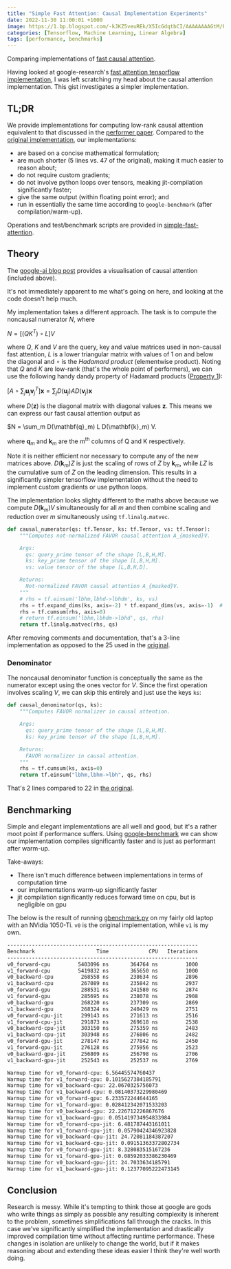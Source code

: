```yaml
---
title: "Simple Fast Attention: Causal Implementation Experiments"
date: 2022-11-30 11:00:01 +1000
image: https://1.bp.blogspot.com/-kJKZ5veuREk/X5IcGdqtbCI/AAAAAAAAGtM/PWmo0lHnhSUQ5nabOwhKIN9rh6pYxFItQCLcBGAsYHQ/s1238/image4.gif
categories: [Tensorflow, Machine Learning, Linear Algebra]
tags: [performance, benchmarks]
---
```


Comparing implementations of [fast causal attention](https://ai.googleblog.com/2020/10/rethinking-attention-with-performers.html).

Having looked at google-research's [fast attention tensorflow implementation](https://github.com/google-research/google-research/blob/master/performer/fast_attention/tensorflow/fast_attention.py), I was left scratching my head about the causal attention implementation. This gist investigates a simpler implementation.

## TL;DR

We provide implementations for computing low-rank causal attention equivalent to that discussed in the [performer paper](https://arxiv.org/abs/2009.14794). Compared to the [original implementation](https://github.com/google-research/google-research/blob/master/performer/fast_attention/tensorflow/fast_attention.py), our implementations:

- are based on a concise mathematical formulation;
- are much shorter (5 lines vs. 47 of the original), making it much easier to reason about;
- do not require custom gradients;
- do not involve python loops over tensors, meaking jit-compilation significantly faster;
- give the same output (within floating point error); and
- run in essentially the same time according to `google-benchmark` (after compilation/warm-up).

Operations and test/benchmark scripts are provided in [simple-fast-attention](https://github.com/jackd/simple-fast-attention).

## Theory

The [google-ai blog post](https://ai.googleblog.com/2020/10/rethinking-attention-with-performers.html) provides a visualisation of causal attention (included above).

It's not immediately apparent to me what's going on here, and looking at the code doesn't help much.

My implementation takes a different approach. The task is to compute the noncausal numerator $N$, where

$N = \left[(Q K^T) \circ L\right] V$

where $Q$, $K$ and $V$ are the query, key and value matrices used in non-causal fast attention, $L$ is a lower triangular matrix with values of $1$ on and below the diagonal and $\circ$ is the _Hadamard product_ (elementwise product). Noting that $Q$ and $K$ are low-rank (that's the whole point of performers), we can use the following handy dandy property of Hadamard products ([Property 1](http://pi.math.cornell.edu/~ajt/presentations/HadamardProduct.pdf)):

$\left[A \circ \sum_j \mathbf{u}_j \mathbf{v}_j^T\right]\mathbf{x} = \sum_j D(\mathbf{u}_j) A D(\mathbf{v}_j) \mathbf{x}$

where $D(\mathbf{z})$ is the diagonal matrix with diagonal values $\mathbf{z}$. This means we can express our fast causal attention output as

$N = \sum_m D(\mathbf{q}_m) L D(\mathbf{k}_m) V.

where $\mathbf{q}_m$ and $\mathbf{k}_m$ are the $m^\text{th}$ columns of Q and K respectively.

Note it is neither efficient nor necessary to compute any of the new matrices above. $D(\mathbf{k}_m) Z$ is just the scaling of rows of $Z$ by $\mathbf{k}_m$, while $L Z$ is the cumulative sum of $Z$ on the leading dimension. This results in a significantly simpler tensorflow implementation without the need to implement custom gradients or use python loops.

The implementation looks slighty different to the maths above because we compute $D(\mathbf{k}_m) V$ simultaneously for all $m$ and then combine scaling and reduction over $m$ simultaneously using `tf.linalg.matvec`.

```python
def causal_numerator(qs: tf.Tensor, ks: tf.Tensor, vs: tf.Tensor):
    """Computes not-normalized FAVOR causal attention A_{masked}V.

    Args:
      qs: query_prime tensor of the shape [L,B,H,M].
      ks: key_prime tensor of the shape [L,B,H,M].
      vs: value tensor of the shape [L,B,H,D].

    Returns:
      Not-normalized FAVOR causal attention A_{masked}V.
    """
    # rhs = tf.einsum('lbhm,lbhd->lbhdm', ks, vs)
    rhs = tf.expand_dims(ks, axis=-2) * tf.expand_dims(vs, axis=-1)  # [L,B,H,D,M]
    rhs = tf.cumsum(rhs, axis=0)
    # return tf.einsum('lbhm,lbhdm->lbhd', qs, rhs)
    return tf.linalg.matvec(rhs, qs)
```

After removing comments and documentation, that's a 3-line implementation as opposed to the 25 used in the [original](https://github.com/google-research/google-research/blob/master/performer/fast_attention/tensorflow/fast_attention.py#L226-L273).

### Denominator

The noncausal denominator function is conceptually the same as the numerator except using the ones vector for $V$. Since the first operation involves scaling $V$, we can skip this entirely and just use the keys `ks`:

```python
def causal_denominator(qs, ks):
    """Computes FAVOR normalizer in causal attention.

    Args:
      qs: query_prime tensor of the shape [L,B,H,M].
      ks: key_prime tensor of the shape [L,B,H,M].

    Returns:
      FAVOR normalizer in causal attention.
    """
    rhs = tf.cumsum(ks, axis=0)
    return tf.einsum("lbhm,lbhm->lbh", qs, rhs)
```

That's 2 lines compared to 22 in [the original](https://github.com/google-research/google-research/blob/master/performer/fast_attention/tensorflow/fast_attention.py#L276-L319).

## Benchmarking

Simple and elegant implementations are all well and good, but it's a rather moot point if performance suffers. Using [google-benchmark](https://pypi.org/project/google-benchmark/) we can show our implementation compiles significantly faster and is just as performant after warm-up.

Take-aways:

- There isn't much difference between implementations in terms of computation time
- our implementations warm-up significantly faster
- jit compilation significantly reduces forward time on cpu, but is negligible on gpu

The below is the result of running [gbenchmark.py](https://github.com/jackd/simple-fast-attention/blob/main/gbenchmark.py) on my fairly old laptop with an NVidia 1050-Ti. `v0` is the original implementation, while `v1` is my own.

```txt
--------------------------------------------------------------
Benchmark                    Time             CPU   Iterations
--------------------------------------------------------------
v0_forward-cpu         5403096 ns       364764 ns         1000
v1_forward-cpu         5419832 ns       365650 ns         1000
v0_backward-cpu         268558 ns       238634 ns         2896
v1_backward-cpu         267089 ns       235842 ns         2937
v0_forward-gpu          288531 ns       241580 ns         2874
v1_forward-gpu          285695 ns       238078 ns         2908
v0_backward-gpu         268220 ns       237309 ns         2869
v1_backward-gpu         268324 ns       240429 ns         2751
v0_forward-cpu-jit      299143 ns       271613 ns         2516
v1_forward-cpu-jit      291873 ns       269618 ns         2538
v0_backward-cpu-jit     303150 ns       275359 ns         2483
v1_backward-cpu-jit     303948 ns       276806 ns         2482
v0_forward-gpu-jit      278147 ns       277842 ns         2450
v1_forward-gpu-jit      276128 ns       275956 ns         2523
v0_backward-gpu-jit     256809 ns       256798 ns         2706
v1_backward-gpu-jit     252543 ns       252537 ns         2769

Warmup time for v0_forward-cpu: 6.56445574760437
Warmup time for v1_forward-cpu: 0.1015627384185791
Warmup time for v0_backward-cpu: 22.0670325756073
Warmup time for v1_backward-cpu: 0.08140373229980469
Warmup time for v0_forward-gpu: 6.233572244644165
Warmup time for v1_forward-gpu: 0.028412342071533203
Warmup time for v0_backward-gpu: 22.226712226867676
Warmup time for v1_backward-gpu: 0.051419734954833984
Warmup time for v0_forward-cpu-jit: 6.481787443161011
Warmup time for v1_forward-cpu-jit: 0.05790424346923828
Warmup time for v0_backward-cpu-jit: 24.72081184387207
Warmup time for v1_backward-cpu-jit: 0.09151363372802734
Warmup time for v0_forward-gpu-jit: 8.328083515167236
Warmup time for v1_forward-gpu-jit: 0.08592033386230469
Warmup time for v0_backward-gpu-jit: 24.7033634185791
Warmup time for v1_backward-gpu-jit: 0.12377095222473145
```

## Conclusion

Research is messy. While it's tempting to think those at google are gods who write things as simply as possible any resulting complexity is inherent to the problem, sometimes simplifications fall through the cracks. In this case we've significantly simplified the implementation and drastically improved compilation time without affecting runtime performance. These changes in isolation are unlikely to change the world, but if it makes reasoning about and extending these ideas easier I think they're well worth doing.
